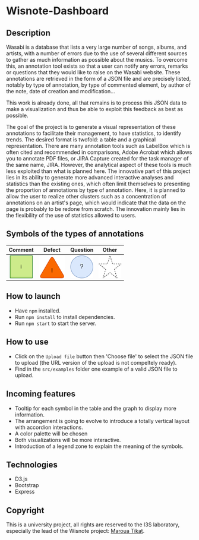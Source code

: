# Wisnote-Dashboard
## Description

Wasabi is a database that lists a very large number of songs, albums, and artists, with a number of errors due to the use of several different sources to gather as much information as possible about the musics. To overcome this, an annotation tool exists so that a user can notify any errors, remarks or questions that they would like to raise on the Wasabi website. These annotations are retrieved in the form of a JSON file and are precisely listed, notably by type of annotation, by type of commented element, by author of the note, date of creation and modification...

This work is already done, all that remains is to process this JSON data to make a visualization and thus be able to exploit this feedback as best as possible.

The goal of the project is to generate a visual representation of these annotations to facilitate their management, to have statistics, to identify trends. The desired format is twofold: a table and a graphical representation. There are many annotation tools such as LabelBox which is often cited and recommended in comparisons, Adobe Acrobat which allows you to annotate PDF files, or JIRA Capture created for the task manager of the same name, JIRA. However, the analytical aspect of these tools is much less exploited than what is planned here. The innovative part of this project lies in its ability to generate more advanced interactive analyses and statistics than the existing ones, which often limit themselves to presenting the proportion of annotations by type of annotation. Here, it is planned to allow the user to realize other clusters such as a concentration of annotations on an artist's page, which would indicate that the data on the page is probably to be redone from scratch. The innovation mainly lies in the flexibility of the use of statistics allowed to users.

## Symbols of the types of annotations
| Comment | Defect | Question | Other
| :---: | :---: | :---: | :---: |
| ![Square](src/images/square.png) | ![Triangle](src/images/triangle.png) | ![Circle](src/images/circle.png) | ![Star](src/images/star.png) |

## How to launch
- Have `npm` installed.
- Run `npm install` to install dependencies.
- Run `npm start` to start the server.

## How to use
- Click on the `Upload file` button then 'Choose file' to select the JSON file to upload (the URL version of the upload is not compeltely ready).
- Find in the `src/examples` folder one example of a valid JSON file to upload.

## Incoming features
- Tooltip for each symbol in the table and the graph to display more information.
- The arrangement is going to evolve to introduce a totally vertical layout with accordion interactions.
- A color palette will be chosen
- Both visualizations will be more interactive.
- Introduction of a legend zone to explain the meaning of the symbols.

## Technologies
- D3.js
- Bootstrap
- Express

## Copyright
This is a university project, all rights are reserved to the I3S laboratory, especially the lead of the Wisnote project: [Maroua Tikat](https://univ-cotedazur.fr/annuaire/maroua-tikat).